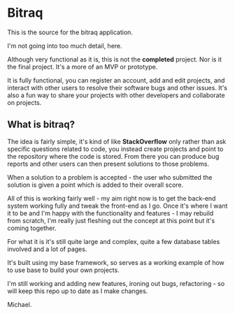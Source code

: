 # Bitraq

This is the source for the bitraq application.

I'm not going into too much detail, here.

Although very functional as it is, this is not the __completed__ project. Nor is it the final project. It's a more of an MVP or prototype.

It is fully functional, you can register an account, add and edit projects, and interact with other users to resolve their software bugs and other issues. It's also a fun way to share your projects with other developers and collaborate on projects.


## What is bitraq?

The idea is fairly simple, it's kind of like __StackOverflow__ only rather than ask specific questions related to code, you instead create projects and point to the repository where the code is stored. From there you can produce bug reports and other users can then present solutions to those problems.

When a solution to a problem is accepted - the user who submitted the solution is given a point which is added to their overall score.

All of this is working fairly well - my aim right now is to get the back-end system working fully and tweak the front-end as I go. Once it's where I want it to be and I'm happy with the functionality and features - I may rebuild from scratch, I'm really just fleshing out the concept at this point but it's coming together.

For what it is it's still quite large and complex, quite a few database tables involved and a lot of pages.

It's built using my base framework, so serves as a working example of how to use base to build your own projects.

I'm still working and adding new features, ironing out bugs, refactoring - so will keep this repo up to date as I make changes.


Michael.
